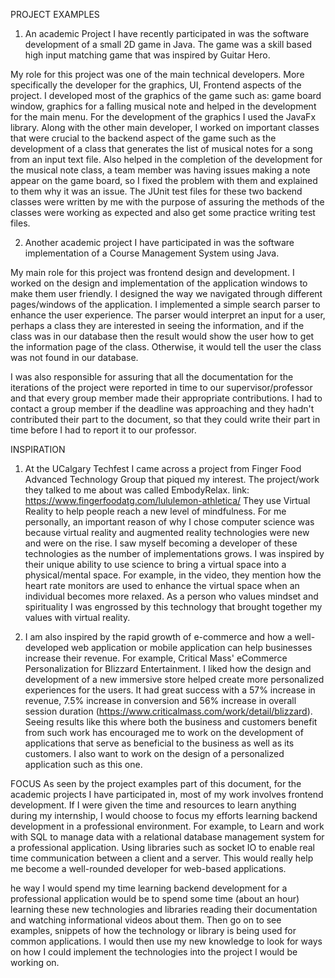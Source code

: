PROJECT EXAMPLES
1.	An academic Project I have recently participated in was the software development of a small 2D game in Java. The game was a skill based high input matching game that was inspired by Guitar Hero.

My role for this project was one of the main technical developers. More specifically the developer for the graphics, UI, Frontend aspects of the project. I developed most of the graphics of the game such as: game board window, graphics for a falling musical note and helped in the development for the main menu. For the development of the graphics I used the JavaFx library.
Along with the other main developer, I worked on important classes that were crucial to the backend aspect of the game such as the development of a class that generates the list of musical notes for a song from an input text file. Also helped in the completion of the development for the musical note class, a team member was having issues making a note appear on the game board, so I fixed the problem with them and explained to them why it was an issue. The JUnit test files for these two backend classes were written by me with the purpose of assuring the methods of the classes were working as expected and also get some practice writing test files.

2.	Another academic project I have participated in was the software implementation of a Course Management System using Java.

My main role for this project was frontend design and development. I worked on the design and implementation of the application windows to make them user friendly. I designed the way we navigated through different pages/windows of the application. I implemented a simple search parser to enhance the user experience. The parser would interpret an input for a user, perhaps a class they are interested in seeing the information, and if the class was in our database then the result would show the user how to get the information page of the class. Otherwise, it would tell the user the class was not found in our database.

I was also responsible for assuring that all the documentation for the iterations of the project were reported in time to our supervisor/professor and that every group member made their appropriate contributions. I had to contact a group member if the deadline was approaching and they hadn't contributed their part to the document, so that they could write their part in time before I had to report it to our professor.

INSPIRATION
1.	At the UCalgary Techfest I came across a project from Finger Food Advanced Technology Group that piqued my interest. The project/work they talked to me about was called EmbodyRelax. link: https://www.fingerfoodatg.com/lululemon-athletica/ They use Virtual Reality to help people reach a new level of mindfulness. For me personally, an important reason of why I chose computer science was because virtual reality and augmented reality technologies were new and were on the rise. I saw myself becoming a developer of these technologies as the number of implementations grows. I was inspired by their unique ability to use science to bring a virtual space into a physical/mental space. For example, in the video, they mention how the heart rate monitors are used to enhance the virtual space when an individual becomes more relaxed. As a person who values mindset and spirituality I was engrossed by this technology that brought 
together my values with virtual reality.

2.	I am also inspired by the rapid growth of e-commerce and how a well-developed web application or mobile application can help businesses increase their revenue. For example, Critical Mass' eCommerce Personalization for Blizzard Entertainment. I liked how the design and development of a new immersive store helped create more personalized experiences for the users. It had great success with a 57% increase in revenue, 7.5% increase in conversion and 56% increase in overall session duration (https://www.criticalmass.com/work/detail/blizzard). Seeing results like this where both the business and customers benefit from such work has encouraged me to work on the development of applications that serve as beneficial to the business as well as its customers. I also want to work on the design of a personalized application such as this one.

FOCUS
As seen by the project examples part of this document, for the academic projects I have participated in, most of my work involves frontend development. If I were given the time and resources to learn anything during my internship, I would choose to focus my efforts learning backend development in a professional environment. For example, to Learn and work with SQL to manage data with a relational database management system for a professional application. Using libraries such as socket IO to enable real time communication between a client and a server. This would really help me become a well-rounded developer for web-based applications.

he way I would spend my time learning backend development for a professional application would be to spend some time (about an hour) learning these new technologies and libraries reading their documentation and watching informational videos about them. Then go on to see examples, snippets of how the technology or library is being used for common applications. I would then use my new knowledge to look for ways on how I could implement the technologies into the project I would be working on.


